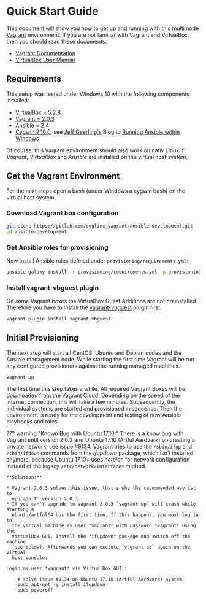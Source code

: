 # Quick Start Guide

This document will show you how to get up and running with this multi node
[Vagrant](https://www.vagrantup.com/ "Vagrant") environment. If you are not
familiar with Vagrant and  VirtualBox, then you should read thєse documents:

* [Vagrant Documentation](https://www.vagrantup.com/docs/index.html "Vagrant Documentation")
* [VirtualBox User Manual](https://www.virtualbox.org/manual/ "VirtualBox User Manual")


## Requirements

This setup was tested under Windows 10 with the following components installed:

* [VirtualBox = 5.2.8](https://www.virtualbox.org/)
* [Vagrant = 2.0.3](https://www.vagrantup.com/)
* [Ansible = 2.4](http://docs.ansible.com/ansible/)
* [Cygwin 2.10.0](https://www.cygwin.com/), see [Jeff Geerling's](https://www.jeffgeerling.com/) Blog to [Running Ansible within Windows](http://www.jeffgeerling.com/blog/running-ansible-within-windows)

Of course, this Vagrant environment should also work on nativ Linux if
*Vagrant*, *VirtualBox* and *Ansible* are installed on the virtual host system.


## Get the Vagrant Environment

For the next steps open a bash (under Windows a cygwin bash) on the virtual host system.

### Download Vagrant box configuration

```bash
git clone https://gitlab.com/cogline_vagrant/ansible-development.git
cd ansible-development
```

### Get Ansible roles for provisioning

Now install Ansible roles defined under `provisioning/requirements.yml`:

```bash
ansible-galaxy install -r provisioning/requirements.yml -p provisioning/roles
```

### Install vagrant-vbguest plugin

On some Vagrant boxes the VirtualBox Guest Additions are not preinstalled.
Therefore you have to install the
[vagrant-vbguest](https://github.com/dotless-de/vagrant-vbguest "vagrant-vbguest")
plugin first.

```bash
vagrant plugin install vagrant-vbguest
```

## Initial Provisioning

The next step will start all CentOS, Ubuntu and Debian nodes and the Ansible
management node. While starting the first time Vagrant will be run any
configured provisioners against the running managed machines.

```bash
vagrant up
```

The first time this step takes a while. All required Vagrant Boxes will be
downloaded from the [Vagrant Cloud](https://app.vagrantup.com/boxes/search "Vagrant Cloud").
Depending on the speed of the internet connection, this will take a few minutes.
Subsequently, the individual systems are started and provisioned in sequence.
Then the environment is ready for the development and testing of new Ansible
playbooks and roles.


??? warning "Known Bug with Ubuntu 17.10:"
    There is a know bug with Vagrant until version 2.0.2 and Ubuntu 17.10
    (Artful Aardvark) on creating a private network, see
    [issue #9134](https://github.com/hashicorp/vagrant/issues/9134). Vagrant
    tries to use the `/sbin/ifup` and `/sbin/ifdown` commands from the
    *ifupdown* package, which isn't installed anymore, because Ubuntu 17.10+
    uses *netplan* for network configuration instead of the legacy
    `/etc/network/interfaces` method.

    **Solution:**

    * Vagrant 2.0.3 solves this issue, that's why the recommended way ist to
      upgrade to version 2.0.3.
    * If you can't upgrade to Vagrant 2.0.3 `vagrant up` will crash while starting a
      ubuntu/artful64 box the first time. If this happens, you must log in to
      the virtual machine as user *vagrant* with password *vagrant* using the
      VirtualBox GUI. Install the *ifupdown* package and switch off the machine
      (see below). Afterwards you can execute `vagrant up` again on the virtual
      host console.

    Login as user *vagrant* via VirtualBox GUI :
    
        # solve issue #9134 on Ubuntu 17.10 (Artful Aardvark) system
        sudo apt-get -y install ifupdown
        sudo poweroff

